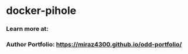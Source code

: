 # docker-pihole
### Learn more at:



### Author Portfolio: https://miraz4300.github.io/odd-portfolio/

